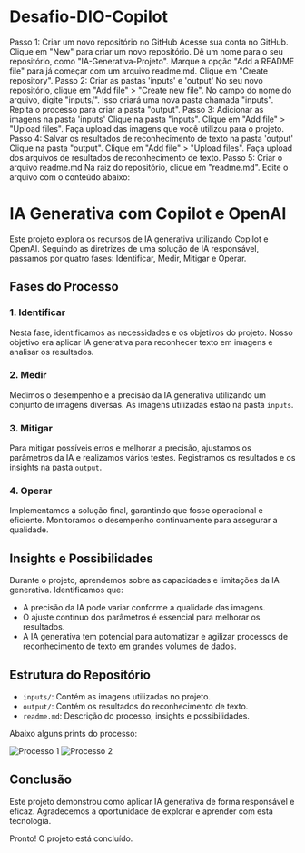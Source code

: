 # Desafio-DIO-Copilot

Passo 1: Criar um novo repositório no GitHub
Acesse sua conta no GitHub.
Clique em "New" para criar um novo repositório.
Dê um nome para o seu repositório, como "IA-Generativa-Projeto".
Marque a opção "Add a README file" para já começar com um arquivo readme.md.
Clique em "Create repository".
Passo 2: Criar as pastas 'inputs' e 'output'
No seu novo repositório, clique em "Add file" > "Create new file".
No campo do nome do arquivo, digite "inputs/". Isso criará uma nova pasta chamada "inputs".
Repita o processo para criar a pasta "output".
Passo 3: Adicionar as imagens na pasta 'inputs'
Clique na pasta "inputs".
Clique em "Add file" > "Upload files".
Faça upload das imagens que você utilizou para o projeto.
Passo 4: Salvar os resultados de reconhecimento de texto na pasta 'output'
Clique na pasta "output".
Clique em "Add file" > "Upload files".
Faça upload dos arquivos de resultados de reconhecimento de texto.
Passo 5: Criar o arquivo readme.md
Na raiz do repositório, clique em "readme.md".
Edite o arquivo com o conteúdo abaixo:

# IA Generativa com Copilot e OpenAI

Este projeto explora os recursos de IA generativa utilizando Copilot e OpenAI. Seguindo as diretrizes de uma solução de IA responsável, passamos por quatro fases: Identificar, Medir, Mitigar e Operar.

## Fases do Processo

### 1. Identificar
Nesta fase, identificamos as necessidades e os objetivos do projeto. Nosso objetivo era aplicar IA generativa para reconhecer texto em imagens e analisar os resultados.

### 2. Medir
Medimos o desempenho e a precisão da IA generativa utilizando um conjunto de imagens diversas. As imagens utilizadas estão na pasta `inputs`.

### 3. Mitigar
Para mitigar possíveis erros e melhorar a precisão, ajustamos os parâmetros da IA e realizamos vários testes. Registramos os resultados e os insights na pasta `output`.

### 4. Operar
Implementamos a solução final, garantindo que fosse operacional e eficiente. Monitoramos o desempenho continuamente para assegurar a qualidade.

## Insights e Possibilidades
Durante o projeto, aprendemos sobre as capacidades e limitações da IA generativa. Identificamos que:
- A precisão da IA pode variar conforme a qualidade das imagens.
- O ajuste contínuo dos parâmetros é essencial para melhorar os resultados.
- A IA generativa tem potencial para automatizar e agilizar processos de reconhecimento de texto em grandes volumes de dados.

## Estrutura do Repositório
- `inputs/`: Contém as imagens utilizadas no projeto.
- `output/`: Contém os resultados do reconhecimento de texto.
- `readme.md`: Descrição do processo, insights e possibilidades.

Abaixo alguns prints do processo:

![Processo 1](inputs/print1.png)
![Processo 2](inputs/print2.png)

## Conclusão
Este projeto demonstrou como aplicar IA generativa de forma responsável e eficaz. Agradecemos a oportunidade de explorar e aprender com esta tecnologia.

Pronto! O projeto está concluído.
